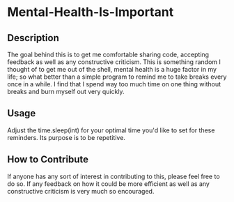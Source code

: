 # Mental-Health-Is-Important

## Description
The goal behind this is to get me comfortable sharing code, accepting feedback as well as any constructive criticism. 
This is something random I thought of to get me out of the shell, mental health is a huge factor in my life; so
what better than a simple program to remind me to take breaks every once in a while. I find that I spend way too much
time on one thing without breaks and burn myself out very quickly. 


## Usage 
Adjust the time.sleep(int) for your optimal time you'd like to set for these reminders. Its purpose is to be repetitive.


## How to Contribute

If anyone has any sort of interest in contributing to this, please feel free to do so. If any feedback on how it could be 
more efficient as well as any constructive criticism is very much so encouraged.

